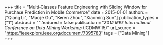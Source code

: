 +++
title = "Multi-Classes Feature Engineering with Sliding Window for Purchase Prediction in Mobile Commerce"
date = 2015-01-01
authors = ["Qiang Li", "Maojie Gu", "Keren Zhou", "Xiaoming Sun"]
publication_types = ["1"]
abstract = ""
featured = false
publication = "*2015 IEEE International Conference on Data Mining Workshop* (ICDMW'15)"
url_source = "https://ieeexplore.ieee.org/document/7395783"
tags = ["Data Mining"]
+++

